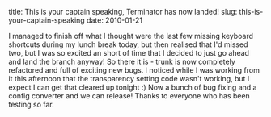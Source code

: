 title: This is your captain speaking, Terminator has now landed!
slug: this-is-your-captain-speaking
date: 2010-01-21


I managed to finish off what I thought were the last few missing keyboard shortcuts during my lunch break today, but then realised that I'd missed two, but I was so excited an short of time that I decided to just go ahead and land the branch anyway!
So there it is - trunk is now completely refactored and full of exciting new bugs. I noticed while I was working from it this afternoon that the transparency setting code wasn't working, but I expect I can get that cleared up tonight :)
Now a bunch of bug fixing and a config converter and we can release!
Thanks to everyone who has been testing so far.

